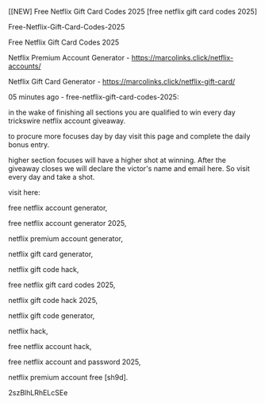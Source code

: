 [[NEW] Free Netflix Gift Card Codes 2025 [free netflix gift card codes 2025]

Free-Netflix-Gift-Card-Codes-2025

Free Netflix Gift Card Codes 2025

Netflix Premium Account Generator - https://marcolinks.click/netflix-accounts/

Netflix Gift Card Generator - https://marcolinks.click/netflix-gift-card/

05 minutes ago - free-netflix-gift-card-codes-2025:

in the wake of finishing all sections you are qualified to win every day trickswire netflix account giveaway.

to procure more focuses day by day visit this page and complete the daily bonus entry.

higher section focuses will have a higher shot at winning. After the giveaway closes we will declare the victor's name and email here. So visit every day and take a shot.

visit here:

free netflix account generator,

free netflix account generator 2025,

netflix premium account generator,

netflix gift card generator,

netflix gift code hack,

free netflix gift card codes 2025,

netflix gift code hack 2025,

netflix gift code generator,

netflix hack,

free netflix account hack,

free netflix account and password 2025,

netflix premium account free [sh9d].

2szBlhLRhELcSEe

